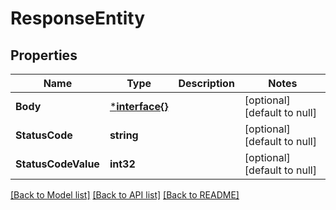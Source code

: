 # ResponseEntity

## Properties
Name | Type | Description | Notes
------------ | ------------- | ------------- | -------------
**Body** | [***interface{}**](interface{}.md) |  | [optional] [default to null]
**StatusCode** | **string** |  | [optional] [default to null]
**StatusCodeValue** | **int32** |  | [optional] [default to null]

[[Back to Model list]](../README.md#documentation-for-models) [[Back to API list]](../README.md#documentation-for-api-endpoints) [[Back to README]](../README.md)


